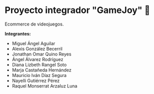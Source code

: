 # Proyecto integrador "GameJoy" 👾

Ecommerce de videojuegos.

**Integrantes:**
* Miguel Ángel Aguilar
* Alexis González Becerril
* Jonathan Omar Quino Reyes
* Ángel Álvarez Rodríguez
* Diana Lizbeth Rangel Soto
* Marja Castañeda Hernández
* Mauricio Iván Díaz Segura
* Nayelli Gutiérrez Pérez
* Raquel Monserrat Arzaluz Luna
